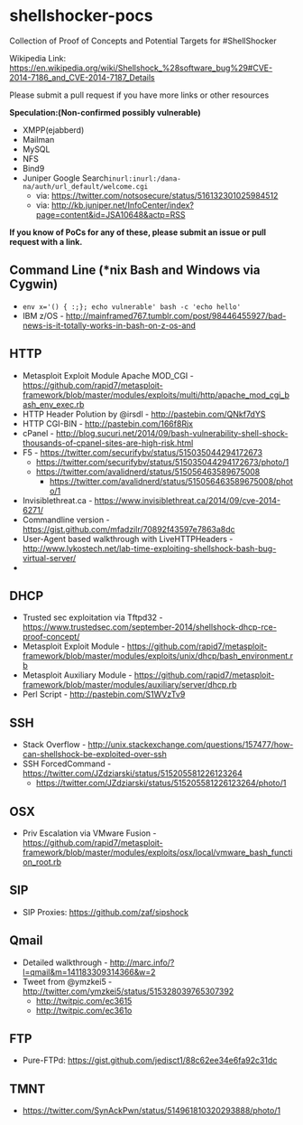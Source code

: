 shellshocker-pocs
=================

Collection of Proof of Concepts and Potential Targets for #ShellShocker

Wikipedia Link: https://en.wikipedia.org/wiki/Shellshock_%28software_bug%29#CVE-2014-7186_and_CVE-2014-7187_Details

Please submit a pull request if you have more links or other resources

**Speculation:(Non-confirmed possibly vulnerable)** 

+ XMPP(ejabberd)
+ Mailman
+ MySQL
+ NFS
+ Bind9
+ Juniper Google Search`inurl:inurl:/dana-na/auth/url_default/welcome.cgi`
  + via: https://twitter.com/notsosecure/status/516132301025984512
  + via: http://kb.juniper.net/InfoCenter/index?page=content&id=JSA10648&actp=RSS

**If you know of PoCs for any of these, please submit an issue or pull request with a link.**

## Command Line (*nix Bash and Windows via Cygwin)
+ `env x='() { :;}; echo vulnerable' bash -c 'echo hello'`
+ IBM z/OS - http://mainframed767.tumblr.com/post/98446455927/bad-news-is-it-totally-works-in-bash-on-z-os-and

## HTTP
+ Metasploit Exploit Module Apache MOD_CGI - https://github.com/rapid7/metasploit-framework/blob/master/modules/exploits/multi/http/apache_mod_cgi_bash_env_exec.rb
+ HTTP Header Polution by @irsdl - http://pastebin.com/QNkf7dYS
+ HTTP CGI-BIN - http://pastebin.com/166f8Rjx
+ cPanel - http://blog.sucuri.net/2014/09/bash-vulnerability-shell-shock-thousands-of-cpanel-sites-are-high-risk.html
+ F5 - https://twitter.com/securifybv/status/515035044294172673
  + https://twitter.com/securifybv/status/515035044294172673/photo/1
  + https://twitter.com/avalidnerd/status/515056463589675008
    + https://twitter.com/avalidnerd/status/515056463589675008/photo/1
+ Invisiblethreat.ca - https://www.invisiblethreat.ca/2014/09/cve-2014-6271/
+ Commandline version - https://gist.github.com/mfadzilr/70892f43597e7863a8dc
+ User-Agent based walkthrough with LiveHTTPHeaders - http://www.lykostech.net/lab-time-exploiting-shellshock-bash-bug-virtual-server/
+ 

## DHCP
+ Trusted sec exploitation via Tftpd32 - https://www.trustedsec.com/september-2014/shellshock-dhcp-rce-proof-concept/
+ Metasploit Exploit Module - https://github.com/rapid7/metasploit-framework/blob/master/modules/exploits/unix/dhcp/bash_environment.rb
+ Metasploit Auxiliary Module - https://github.com/rapid7/metasploit-framework/blob/master/modules/auxiliary/server/dhcp.rb
+ Perl Script - http://pastebin.com/S1WVzTv9

## SSH
+ Stack Overflow - http://unix.stackexchange.com/questions/157477/how-can-shellshock-be-exploited-over-ssh
+ SSH ForcedCommand - https://twitter.com/JZdziarski/status/515205581226123264
  + https://twitter.com/JZdziarski/status/515205581226123264/photo/1

## OSX
+ Priv Escalation via VMware Fusion - https://github.com/rapid7/metasploit-framework/blob/master/modules/exploits/osx/local/vmware_bash_function_root.rb

## SIP
+ SIP Proxies: https://github.com/zaf/sipshock


## Qmail
+ Detailed walkthrough - http://marc.info/?l=qmail&m=141183309314366&w=2
+ Tweet from @ymzkei5 - http://twitter.com/ymzkei5/status/515328039765307392
  + http://twitpic.com/ec3615
  + http://twitpic.com/ec361o

## FTP
+ Pure-FTPd: https://gist.github.com/jedisct1/88c62ee34e6fa92c31dc


## TMNT
+ https://twitter.com/SynAckPwn/status/514961810320293888/photo/1


